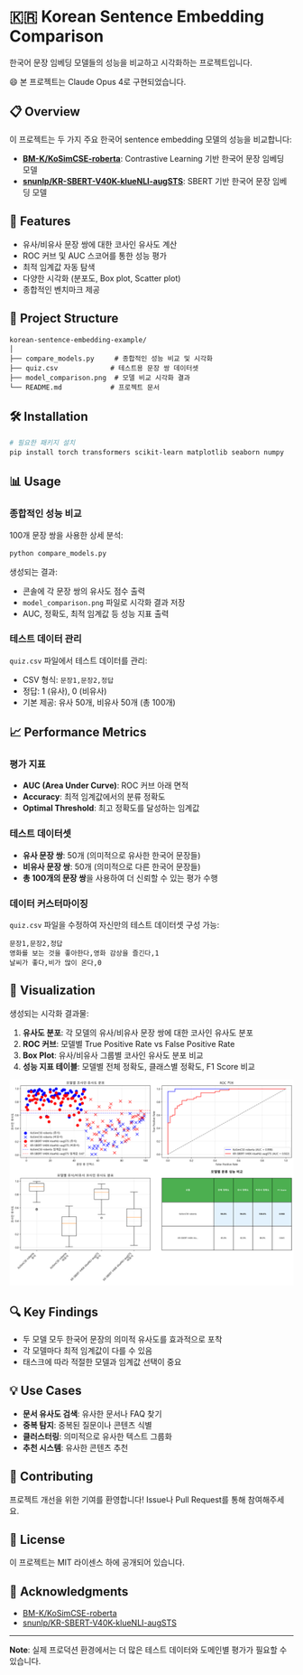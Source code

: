 # 🇰🇷 Korean Sentence Embedding Comparison

한국어 문장 임베딩 모델들의 성능을 비교하고 시각화하는 프로젝트입니다.

😄 본 프로젝트는 Claude Opus 4로 구현되었습니다.

## 📋 Overview

이 프로젝트는 두 가지 주요 한국어 sentence embedding 모델의 성능을 비교합니다:

- **[BM-K/KoSimCSE-roberta](https://huggingface.co/BM-K/KoSimCSE-roberta)**: Contrastive Learning 기반 한국어 문장 임베딩 모델
- **[snunlp/KR-SBERT-V40K-klueNLI-augSTS](https://huggingface.co/snunlp/KR-SBERT-V40K-klueNLI-augSTS)**: SBERT 기반 한국어 문장 임베딩 모델

## 🚀 Features

- 유사/비유사 문장 쌍에 대한 코사인 유사도 계산
- ROC 커브 및 AUC 스코어를 통한 성능 평가
- 최적 임계값 자동 탐색
- 다양한 시각화 (분포도, Box plot, Scatter plot)
- 종합적인 벤치마크 제공

## 📁 Project Structure

```
korean-sentence-embedding-example/
│
├── compare_models.py     # 종합적인 성능 비교 및 시각화
├── quiz.csv             # 테스트용 문장 쌍 데이터셋
├── model_comparison.png  # 모델 비교 시각화 결과
└── README.md            # 프로젝트 문서
```

## 🛠️ Installation

```bash
# 필요한 패키지 설치
pip install torch transformers scikit-learn matplotlib seaborn numpy
```

## 📊 Usage

### 종합적인 성능 비교
100개 문장 쌍을 사용한 상세 분석:

```bash
python compare_models.py
```

생성되는 결과:
- 콘솔에 각 문장 쌍의 유사도 점수 출력
- `model_comparison.png` 파일로 시각화 결과 저장
- AUC, 정확도, 최적 임계값 등 성능 지표 출력

### 테스트 데이터 관리
`quiz.csv` 파일에서 테스트 데이터를 관리:
- CSV 형식: `문장1,문장2,정답`
- 정답: 1 (유사), 0 (비유사)
- 기본 제공: 유사 50개, 비유사 50개 (총 100개)

## 📈 Performance Metrics

### 평가 지표
- **AUC (Area Under Curve)**: ROC 커브 아래 면적
- **Accuracy**: 최적 임계값에서의 분류 정확도
- **Optimal Threshold**: 최고 정확도를 달성하는 임계값

### 테스트 데이터셋
- **유사 문장 쌍**: 50개 (의미적으로 유사한 한국어 문장들)
- **비유사 문장 쌍**: 50개 (의미적으로 다른 한국어 문장들)
- **총 100개의 문장 쌍**을 사용하여 더 신뢰할 수 있는 평가 수행

### 데이터 커스터마이징
`quiz.csv` 파일을 수정하여 자신만의 테스트 데이터셋 구성 가능:
```csv
문장1,문장2,정답
영화를 보는 것을 좋아한다,영화 감상을 즐긴다,1
날씨가 좋다,비가 많이 온다,0
```

## 📸 Visualization

생성되는 시각화 결과물:

1. **유사도 분포**: 각 모델의 유사/비유사 문장 쌍에 대한 코사인 유사도 분포
2. **ROC 커브**: 모델별 True Positive Rate vs False Positive Rate
3. **Box Plot**: 유사/비유사 그룹별 코사인 유사도 분포 비교
4. **성능 지표 테이블**: 모델별 전체 정확도, 클래스별 정확도, F1 Score 비교

![example](model_comparison.png)

## 🔍 Key Findings

- 두 모델 모두 한국어 문장의 의미적 유사도를 효과적으로 포착
- 각 모델마다 최적 임계값이 다를 수 있음
- 태스크에 따라 적절한 모델과 임계값 선택이 중요

## 💡 Use Cases

- **문서 유사도 검색**: 유사한 문서나 FAQ 찾기
- **중복 탐지**: 중복된 질문이나 콘텐츠 식별
- **클러스터링**: 의미적으로 유사한 텍스트 그룹화
- **추천 시스템**: 유사한 콘텐츠 추천

## 🤝 Contributing

프로젝트 개선을 위한 기여를 환영합니다! Issue나 Pull Request를 통해 참여해주세요.

## 📄 License

이 프로젝트는 MIT 라이센스 하에 공개되어 있습니다.

## 🙏 Acknowledgments

- [BM-K/KoSimCSE-roberta](https://huggingface.co/BM-K/KoSimCSE-roberta)
- [snunlp/KR-SBERT-V40K-klueNLI-augSTS](https://huggingface.co/snunlp/KR-SBERT-V40K-klueNLI-augSTS)

---

**Note**: 실제 프로덕션 환경에서는 더 많은 테스트 데이터와 도메인별 평가가 필요할 수 있습니다.

